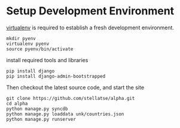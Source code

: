 # Setup Development Environment
[virtualenv](http://www.virtualenv.org/en/latest/index.html) is required to 
establish a fresh development environment.

    mkdir pyenv
    virtualenv pyenv
    source pyenv/bin/activate


install required tools and libraries

    pip install django
    pip install django-admin-bootstrapped

Then checkout the latest source code, and start the site

    git clone https://github.com/stellatse/alpha.git
    cd alpha
    python manage.py syncdb
    python manage.py loaddata unk/countries.json
    python manage.py runserver